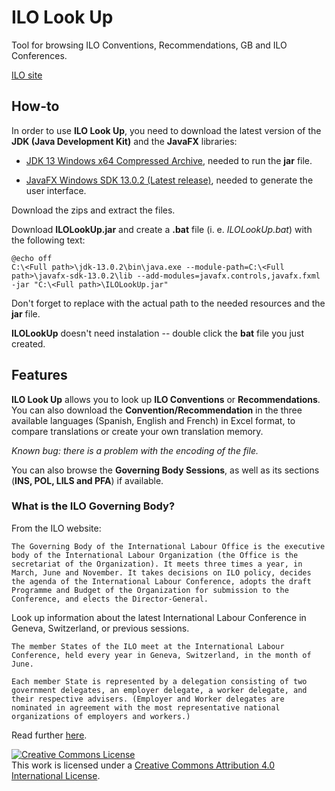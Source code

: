 # ILO Look Up
Tool for browsing ILO Conventions, Recommendations, GB and ILO Conferences.

[ILO site](https://www.ilo.org/global/lang--en/index.htm)

## How-to
In order to use **ILO Look Up**, you need to download the latest version of the **JDK (Java Development Kit)** and the **JavaFX** libraries:

* [JDK 13 Windows x64 Compressed Archive](https://www.oracle.com/java/technologies/javase-jdk13-downloads.html), needed to run the **jar** file.

* [JavaFX Windows SDK 13.0.2 (Latest release)](https://gluonhq.com/products/javafx/), needed to generate the user interface.

Download the zips and extract the files.

Download **ILOLookUp.jar** and create a **.bat** file (i. e. _ILOLookUp.bat_) with the following text:
```
@echo off
C:\<Full path>\jdk-13.0.2\bin\java.exe --module-path=C:\<Full path>\javafx-sdk-13.0.2\lib --add-modules=javafx.controls,javafx.fxml -jar "C:\<Full path>\ILOLookUp.jar"
```
Don't forget to replace **<Full path>** with the actual path to the needed resources and the **jar** file.

**ILOLookUp** doesn't need instalation -- double click the **bat** file you just created.

## Features
**ILO Look Up** allows you to look up **ILO Conventions** or **Recommendations**. You can also download the **Convention/Recommendation** in the three available languages (Spanish, English and French) in Excel format, to compare translations or create your own translation memory.

_Known bug: there is a problem with the encoding of the file._

You can also browse the **Governing Body Sessions**, as well as its sections (**INS, POL, LILS and PFA**) if available.

### What is the ILO Governing Body?
From the ILO website:
```
The Governing Body of the International Labour Office is the executive body of the International Labour Organization (the Office is the secretariat of the Organization). It meets three times a year, in March, June and November. It takes decisions on ILO policy, decides the agenda of the International Labour Conference, adopts the draft Programme and Budget of the Organization for submission to the Conference, and elects the Director-General.
```
Look up information about the latest International Labour Conference in Geneva, Switzerland, or previous sessions.
```
The member States of the ILO meet at the International Labour Conference, held every year in Geneva, Switzerland, in the month of June.

Each member State is represented by a delegation consisting of two government delegates, an employer delegate, a worker delegate, and their respective advisers. (Employer and Worker delegates are nominated in agreement with the most representative national organizations of employers and workers.)
```
Read further [here](https://www.ilo.org/ilc/AbouttheILC/lang--en/index.htm).

<a rel="license" href="http://creativecommons.org/licenses/by/4.0/"><img alt="Creative Commons License" style="border-width:0" src="https://i.creativecommons.org/l/by/4.0/88x31.png" /></a><br />This work is licensed under a <a rel="license" href="http://creativecommons.org/licenses/by/4.0/">Creative Commons Attribution 4.0 International License</a>.
